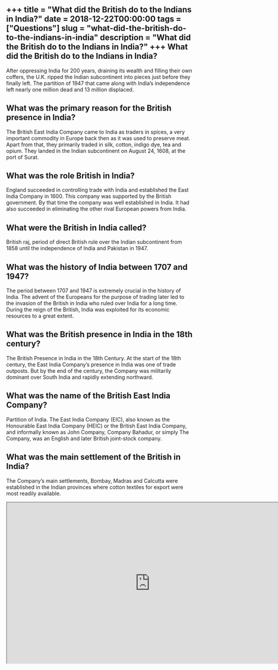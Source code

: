 +++
title = "What did the British do to the Indians in India?"
date = 2018-12-22T00:00:00
tags = ["Questions"]
slug = "what-did-the-british-do-to-the-indians-in-india"
description = "What did the British do to the Indians in India?"
+++
What did the British do to the Indians in India?
------------------------------------------------

After oppressing India for 200 years, draining its wealth and filling their own coffers, the U.K. ripped the Indian subcontinent into pieces just before they finally left. The partition of 1947 that came along with India’s independence left nearly one million dead and 13 million displaced.

What was the primary reason for the British presence in India?
--------------------------------------------------------------

The British East India Company came to India as traders in spices, a very important commodity in Europe back then as it was used to preserve meat. Apart from that, they primarily traded in silk, cotton, indigo dye, tea and opium. They landed in the Indian subcontinent on August 24, 1608, at the port of Surat.

What was the role British in India?
-----------------------------------

England succeeded in controlling trade with India and established the East India Company in 1600. This company was supported by the British government. By that time the company was well established in India. It had also succeeded in eliminating the other rival European powers from India.

What were the British in India called?
--------------------------------------

British raj, period of direct British rule over the Indian subcontinent from 1858 until the independence of India and Pakistan in 1947.

What was the history of India between 1707 and 1947?
----------------------------------------------------

The period between 1707 and 1947 is extremely crucial in the history of India. The advent of the Europeans for the purpose of trading later led to the invasion of the British in India who ruled over India for a long time. During the reign of the British, India was exploited for its economic resources to a great extent.

What was the British presence in India in the 18th century?
-----------------------------------------------------------

The British Presence in India in the 18th Century. At the start of the 18th century, the East India Company’s presence in India was one of trade outposts. But by the end of the century, the Company was militarily dominant over South India and rapidly extending northward.

What was the name of the British East India Company?
----------------------------------------------------

Partition of India. The East India Company (EIC), also known as the Honourable East India Company (HEIC) or the British East India Company, and informally known as John Company, Company Bahadur, or simply The Company, was an English and later British joint-stock company.

What was the main settlement of the British in India?
-----------------------------------------------------

The Company’s main settlements, Bombay, Madras and Calcutta were established in the Indian provinces where cotton textiles for export were most readily available.

<iframe allow="accelerometer; autoplay; clipboard-write; encrypted-media; gyroscope; picture-in-picture" allowfullscreen="" class="__youtube_prefs__  epyt-is-override  no-lazyload" data-no-lazy="1" data-origheight="433" data-origwidth="770" data-skipgform_ajax_framebjll="" height="433" id="_ytid_79563" loading="lazy" src="https://www.youtube.com/embed/k2Q0IWxgcmU?enablejsapi=1&autoplay=0&cc_load_policy=0&cc_lang_pref=&iv_load_policy=1&loop=0&modestbranding=0&rel=1&fs=1&playsinline=0&autohide=2&theme=dark&color=red&controls=1&" title="YouTube player" width="770"></iframe>